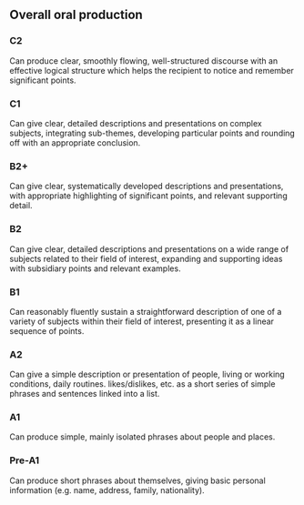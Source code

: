 ## Overall oral production
### C2
Can produce clear, smoothly flowing, well-structured discourse with an effective logical structure which helps the recipient to notice and remember significant points.
### C1
Can give clear, detailed descriptions and presentations on complex subjects, integrating sub-themes, developing particular points and rounding off with an appropriate conclusion.
### B2+
Can give clear, systematically developed descriptions and presentations, with appropriate highlighting of significant points, and relevant supporting detail.
### B2
Can give clear, detailed descriptions and presentations on a wide range of subjects related to their field of interest, expanding and supporting ideas with subsidiary points and relevant examples.
### B1
Can reasonably fluently sustain a straightforward description of one of a variety of subjects within their field of interest, presenting it as a linear sequence of points.
### A2
Can give a simple description or presentation of people, living or working conditions, daily routines. likes/dislikes, etc. as a short series of simple phrases and sentences linked into a list.
### A1
Can produce simple, mainly isolated phrases about people and places.
### Pre-A1
Can produce short phrases about themselves, giving basic personal information (e.g. name, address, family, nationality).